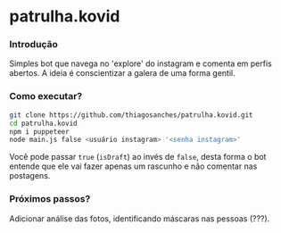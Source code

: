 # patrulha.kovid

### Introdução
Simples bot que navega no 'explore' do instagram e comenta em perfis abertos. A ideia é conscientizar a galera de uma forma gentil.

### Como executar?
```bash
git clone https://github.com/thiagosanches/patrulha.kovid.git
cd patrulha.kovid
npm i puppeteer
node main.js false <usuário instagram> '<senha instagram>'
```

Você pode passar `true` (`isDraft`) ao invés de `false`, desta forma o bot entende que ele vai fazer apenas um rascunho e não comentar nas postagens.

### Próximos passos?
Adicionar análise das fotos, identificando máscaras nas pessoas (???).
